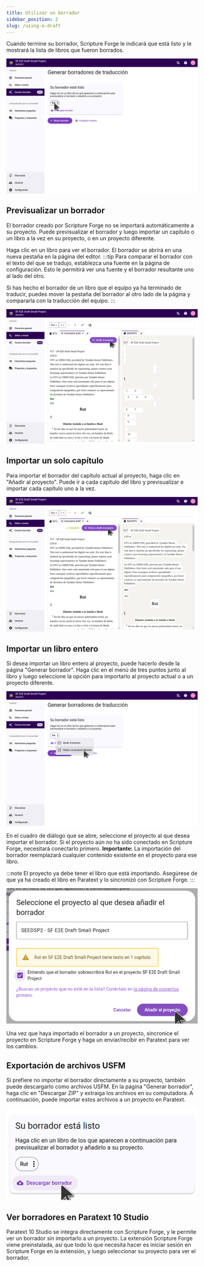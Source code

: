 ```yaml
---
title: Utilizar un borrador
sidebar_position: 2
slug: /using-a-draft
---
```


Cuando termine su borrador, Scripture Forge le indicará que está listo y le mostrará la lista de libros que fueron borrados.

![](./draft_complete.png)

## Previsualizar un borrador

El borrador creado por Scripture Forge no se importará automáticamente a su proyecto. Puede previsualizar el borrador y luego importar un capítulo o un libro a la vez en su proyecto, o en un proyecto diferente.

Haga clic en un libro para ver el borrador. El borrador se abrirá en una nueva pestaña en la página del editor.
:::tip
Para comparar el borrador con el texto del que se tradujo, establezca una fuente en la página de configuración. Esto le permitirá ver una fuente y el borrador resultante uno al lado del otro.

Si has hecho el borrador de un libro que el equipo ya ha terminado de traducir, puedes mover la pestaña del borrador al otro lado de la página y compararla con la traducción del equipo.
:::

![](./draft_preview.png)

## Importar un solo capítulo

Para importar el borrador del capítulo actual al proyecto, haga clic en "Añadir al proyecto". Puede ir a cada capítulo del libro y previsualizar e importar cada capítulo uno a la vez.

![](./chapter_imported.png)

## Importar un libro entero

Si desea importar un libro entero al proyecto, puede hacerlo desde la página "Generar borrador". Haga clic en el menú de tres puntos junto al libro y luego seleccione la opción para importarlo al proyecto actual o a un proyecto diferente.

![](./import_book.png)

En el cuadro de diálogo que se abre, seleccione el proyecto al que desea importar el borrador. Si el proyecto aún no ha sido conectado en Scripture Forge, necesitará conectarlo primero. **Importante:** La importación del borrador reemplazará cualquier contenido existente en el proyecto para ese libro.

:::note
El proyecto ya debe tener el libro que está importando. Asegúrese de que ya ha creado el libro en Paratext y lo sincronizó con Scripture Forge.
:::

![](./import_book_dialog.png)

Una vez que haya importado el borrador a un proyecto, sincronice el proyecto en Scripture Forge y haga un enviar/recibir en Paratext para ver los cambios.

## Exportación de archivos USFM

Si prefiere no importar el borrador directamente a su proyecto, también puede descargarlo como archivos USFM. En la página "Generar borrador", haga clic en "Descargar ZIP" y extraiga los archivos en su computadora. A continuación, puede importar estos archivos a un proyecto en Paratext.

![](./download_usfm.png)

## Ver borradores en Paratext 10 Studio

Paratext 10 Studio se integra directamente con Scripture Forge, y le permite ver un borrador sin importarlo a un proyecto. La extensión Scripture Forge viene preinstalada, así que todo lo que necesita hacer es iniciar sesión en Scripture Forge en la extensión, y luego seleccionar su proyecto para ver el borrador.